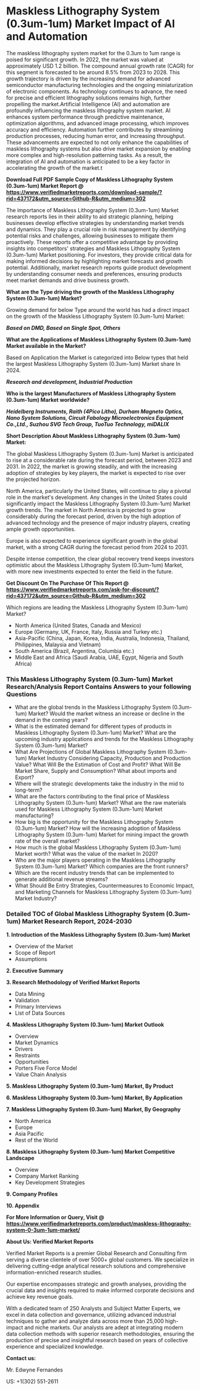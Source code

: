 <meta name="title" content="Global Maskless Lithography System (0.3um-1um) Market Impact of AI and Automation"><meta name="description" content="The maskless lithography system market for the 0.3um to 1um range is poised for significant growth. In 2022, the market was valued at approximately USD 1.2 billion. The c"><meta name="title" content="Maskless Lithography System (0.3um-1um) Market Size, Share, Scope, Trends, Growth, Opportunities, Analysis, Forecast"><h1>Maskless Lithography System (0.3um-1um) Market Impact of AI and Automation</h1>The maskless lithography system market for the 0.3um to 1um range is poised for significant growth. In 2022, the market was valued at approximately USD 1.2 billion. The compound annual growth rate (CAGR) for this segment is forecasted to be around 8.5% from 2023 to 2028. This growth trajectory is driven by the increasing demand for advanced semiconductor manufacturing technologies and the ongoing miniaturization of electronic components. As technology continues to advance, the need for precise and efficient lithography solutions remains high, further propelling the market.Artificial Intelligence (AI) and automation are profoundly influencing the maskless lithography system market. AI enhances system performance through predictive maintenance, optimization algorithms, and advanced image processing, which improves accuracy and efficiency. Automation further contributes by streamlining production processes, reducing human error, and increasing throughput. These advancements are expected to not only enhance the capabilities of maskless lithography systems but also drive market expansion by enabling more complex and high-resolution patterning tasks. As a result, the integration of AI and automation is anticipated to be a key factor in accelerating the growth of the market.t</p><p id="" class=""><strong>Download Full PDF Sample Copy of Maskless Lithography System (0.3um-1um) Market Report @ <a href="https://www.verifiedmarketreports.com/download-sample/?rid=437172&utm_source=Github-R&utm_medium=302" target="_blank">https://www.verifiedmarketreports.com/download-sample/?rid=437172&utm_source=Github-R&utm_medium=302</a></strong></p><p>The importance of&nbsp;Maskless Lithography System (0.3um-1um) Market research reports lies in their ability to aid strategic planning, helping businesses develop effective strategies by understanding market trends and dynamics. They play a crucial role in risk management by identifying potential risks and challenges, allowing businesses to mitigate them proactively. These reports offer a competitive advantage by providing insights into competitors' strategies and Maskless Lithography System (0.3um-1um) Market positioning. For investors, they provide critical data for making informed decisions by highlighting market forecasts and growth potential. Additionally, market research reports guide product development by understanding consumer needs and preferences, ensuring products meet market demands and drive business growth.</p><p><strong>What are the&nbsp;Type driving the growth of the Maskless Lithography System (0.3um-1um) Market?</strong></p><p id="" class="">Growing demand for below Type around the world has had a direct impact on the growth of the Maskless Lithography System (0.3um-1um) Market:</p><em><strong>Based on DMD, Based on Single Spot, Others</strong></em></p><strong>What are the&nbsp;Applications&nbsp;of Maskless Lithography System (0.3um-1um) Market available in the Market?</strong></p><p id="" class="">Based on Application the Market is categorized into Below types that held the largest Maskless Lithography System (0.3um-1um) Market share In 2024.</p><em><strong>Research and development, Industrial Production</strong></em></p><strong>Who is the largest Manufacturers of Maskless Lithography System (0.3um-1um) Market worldwide?</strong></p><p><em><strong>Heidelberg Instruments, Raith (4Pico Litho), Durham Magneto Optics, Nano System Solutions, Circuit Fabology Microelectronics Equipment Co.,Ltd., Suzhou SVG Tech Group, TuoTuo Technology, miDALIX</strong></em></p><p id="" class=""><strong>Short Description About Maskless Lithography System (0.3um-1um) Market:</strong></p><p>The global Maskless Lithography System (0.3um-1um) Market is anticipated to rise at a considerable rate during the forecast period, between 2023 and 2031. In 2022, the market is growing steadily, and with the increasing adoption of strategies by key players, the market is expected to rise over the projected horizon.</p><p>North America, particularly the United States, will continue to play a pivotal role in the market's development. Any changes in the United States could significantly impact the Maskless Lithography System (0.3um-1um) Market growth trends. The market in North America is projected to grow considerably during the forecast period, driven by the high adoption of advanced technology and the presence of major industry players, creating ample growth opportunities.</p><p>Europe is also expected to experience significant growth in the global market, with a strong CAGR during the forecast period from 2024 to 2031.</p><p>Despite intense competition, the clear global recovery trend keeps investors optimistic about the Maskless Lithography System (0.3um-1um) Market, with more new investments expected to enter the field in the future.</p><p id="" class=""><strong>Get Discount On The Purchase Of This Report @ <a href="https://www.verifiedmarketreports.com/ask-for-discount/?rid=437172&utm_source=Github-R&utm_medium=302" target="_blank">https://www.verifiedmarketreports.com/ask-for-discount/?rid=437172&utm_source=Github-R&utm_medium=302</a></strong></p>Which regions are leading the Maskless Lithography System (0.3um-1um) Market?</p><ul><li>North America (United States, Canada and Mexico)</li><li>Europe (Germany, UK, France, Italy, Russia and Turkey etc.)</li><li>Asia-Pacific (China, Japan, Korea, India, Australia, Indonesia, Thailand, Philippines, Malaysia and Vietnam)</li><li>South America (Brazil, Argentina, Columbia etc.)</li><li>Middle East and Africa (Saudi Arabia, UAE, Egypt, Nigeria and South Africa)</li></ul><h3 id="" class="">This Maskless Lithography System (0.3um-1um) Market Research/Analysis Report Contains Answers to your following Questions</h3><ul><li>What are the global trends in the Maskless Lithography System (0.3um-1um) Market? Would the market witness an increase or decline in the demand in the coming years?</li><li>What is the estimated demand for different types of products in Maskless Lithography System (0.3um-1um) Market? What are the upcoming industry applications and trends for the Maskless Lithography System (0.3um-1um) Market?</li><li>What Are Projections of Global Maskless Lithography System (0.3um-1um) Market Industry Considering Capacity, Production and Production Value? What Will Be the Estimation of Cost and Profit? What Will Be Market Share, Supply and Consumption? What about imports and Export?</li><li>Where will the strategic developments take the industry in the mid to long-term?</li><li>What are the factors contributing to the final price of Maskless Lithography System (0.3um-1um) Market? What are the raw materials used for Maskless Lithography System (0.3um-1um) Market manufacturing?</li><li>How big is the opportunity for the Maskless Lithography System (0.3um-1um) Market? How will the increasing adoption of Maskless Lithography System (0.3um-1um) Market for mining impact the growth rate of the overall market?</li><li>How much is the global Maskless Lithography System (0.3um-1um) Market worth? What was the value of the market In 2020?</li><li>Who are the major players operating in the Maskless Lithography System (0.3um-1um) Market? Which companies are the front runners?</li><li>Which are the recent industry trends that can be implemented to generate additional revenue streams?</li><li>What Should Be Entry Strategies, Countermeasures to Economic Impact, and Marketing Channels for Maskless Lithography System (0.3um-1um) Market Industry?</li></ul><h3 id="" class="">Detailed TOC of Global Maskless Lithography System (0.3um-1um) Market Research Report, 2024-2030</h3><p id="" class=""><strong>1. Introduction of the Maskless Lithography System (0.3um-1um) Market</strong></p><ul><li>Overview of the Market</li><li>Scope of Report</li><li>Assumptions</li></ul><p id="" class=""><strong>2. Executive Summary</strong></p><p id="" class=""><strong>3. Research Methodology of Verified Market Reports</strong></p><ul><li>Data Mining</li><li>Validation</li><li>Primary Interviews</li><li>List of Data Sources</li></ul><p id="" class=""><strong>4. Maskless Lithography System (0.3um-1um) Market Outlook</strong></p><ul><li>Overview</li><li>Market Dynamics</li><li>Drivers</li><li>Restraints</li><li>Opportunities</li><li>Porters Five Force Model</li><li>Value Chain Analysis</li></ul><p id="" class=""><strong>5. Maskless Lithography System (0.3um-1um) Market, By Product</strong></p><p id="" class=""><strong>6. Maskless Lithography System (0.3um-1um) Market, By Application</strong></p><p id="" class=""><strong>7. Maskless Lithography System (0.3um-1um) Market, By Geography</strong></p><ul><li>North America</li><li>Europe</li><li>Asia Pacific</li><li>Rest of the World</li></ul><p id="" class=""><strong>8. Maskless Lithography System (0.3um-1um) Market Competitive Landscape</strong></p><ul><li>Overview</li><li>Company Market Ranking</li><li>Key Development Strategies</li></ul><p id="" class=""><strong>9. Company Profiles</strong></p><p id="" class=""><strong>10. Appendix</strong></p><p id="" class=""><strong>For More Information or Query, Visit @ <a href="https://www.verifiedmarketreports.com/product/maskless-lithography-system-0-3um-1um-market/" target="_blank">https://www.verifiedmarketreports.com/product/maskless-lithography-system-0-3um-1um-market/</a></strong></p><p id="" class=""><strong>About Us: Verified Market Reports</strong></p><p id="" class="">Verified Market Reports is a premier Global Research and Consulting firm serving a diverse clientele of over 5000+ global customers. We specialize in delivering cutting-edge analytical research solutions and comprehensive information-enriched research studies.</p><p id="" class="">Our expertise encompasses strategic and growth analyses, providing the crucial data and insights required to make informed corporate decisions and achieve key revenue goals.</p><p id="" class="">With a dedicated team of 250 Analysts and Subject Matter Experts, we excel in data collection and governance, utilizing advanced industrial techniques to gather and analyze data across more than 25,000 high-impact and niche markets. Our analysts are adept at integrating modern data collection methods with superior research methodologies, ensuring the production of precise and insightful research based on years of collective experience and specialized knowledge.</p><p id="" class=""><strong>Contact us:</strong></p><p id="" class="">Mr. Edwyne Fernandes</p><p id="" class="">US: +1(302) 551-2611</p>